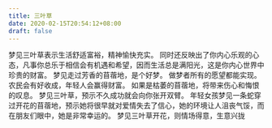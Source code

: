 ```yaml
---
title: 三叶草
date: 2020-02-15T20:54:12+08:00
draft: false
---
```


梦见三叶草表示生活舒适富裕，精神愉快充实。
同时还反映出了你内心乐观的心态，凡事你总乐于相信会有机遇和希望，因而生活总是满阳光，这是你内心世界中珍贵的财富。
梦见走过芳香的苜蓿地，是个好梦。
做梦者所有的愿望都能实现。
农民会有好收成，年轻人会赢得财富。
如果是枯萎的苜蓿地，将带来伤心和悔恨的叹息。
梦见三叶草，预示不久成功就会向你张开双臂。
年轻女孩梦见一条蛇穿过开花的苜蓿地，预示她将很早就对爱情失去了信心，她的环境让人沮丧气馁，而在朋友们眼中，她是非常幸运的。
梦见三叶草开花，则情场得意，生意兴拢